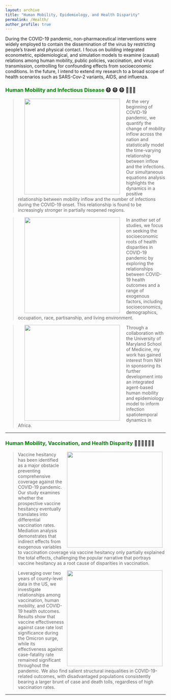 ```yaml
---
layout: archive
title: "Human Mobility, Epidemiology, and Health Disparity"
permalink: /Health/
author_profile: true
---
```


During the COVID-19 pandemic, non-pharmaceutical interventions were widely employed to contain 
the dissemination of the virus by restricting people’s travel and physical contact. 
I focus on building integrated econometric, epidemiological, and simulation models to examine (causal) relations 
among human mobility, public policies, vaccination, and virus transmission, controlling for confounding effects from socioeconomic conditions.
In the future, I intend to extend my research to a broad scope of health scenarios such as SARS-Cov-2 variants, AIDS, and influenza.

### <span style="color: green"> Human Mobility and Infectious Disease </span> 😷 😷 😷 🏃🏃🏃

> <a href="https://www.pnas.org/doi/abs/10.1073/pnas.2010836117"><img style="float: left" src="https://songhuahu-umd.github.io/images/FF43.png" width="300" hspace="20"></a>
At the very beginning of COVID-19 pandemic, we quantify the change of mobility inflow across the nation and statistically model the time-varying relationship between inflow and the infections.
Our simultaneous equations analysis highlights the dynamics in a positive relationship between mobility inflow and the number of infections during the COVID-19 onset. 
This relationship is found to be increasingly stronger in partially reopened regions. 

> <a href="https://www.sciencedirect.com/science/article/pii/S2210670721007721"><img style="float: left" src="https://songhuahu-umd.github.io/images/racial.jpg" width="300" hspace="20"></a>
In another set of studies, we focus on seeking the socioeconomic roots of health disparities in COVID-19 pandemic 
by exploring the relationships between COVID-19 health outcomes and a range of exogenous factors, 
including socioeconomics, demographics, occupation, race, partisanship, and living environment. 

> <a href="https://www.sciencedirect.com/science/article/pii/S2210670721007721"><img style="float: left" src="https://songhuahu-umd.github.io/images/FF35.png" width="300" hspace="20"></a>
Through a collaboration with the University of Maryland School of Medicine, my work has gained interest from NIH in sponsoring its further development into an integrated agent-based 
human mobility and epidemiology model to inform infection spatiotemporal dynamics in Africa.

---

### <span style="color: green"> Human Mobility, Vaccination, and Health Disparity </span> 💉💉💉🏃🏃🏃

> <a href="https://www.sciencedirect.com/science/article/pii/S0264410X22009471"><img style="float: right" src="https://songhuahu-umd.github.io/images/FF41.png" width="300" hspace="10"></a>
Vaccine hesitancy has been identified as a major obstacle preventing comprehensive coverage against the COVID-19 pandemic.
Our study examines whether the prospective vaccine hesitancy eventually translates into differential vaccination rates.
Mediation analysis demonstrates that indirect effects from exogenous variables to vaccination coverage via vaccine hesitancy only partially explained the total effects, 
challenging the popular narrative that portrays vaccine hesitancy as a root cause of disparities in vaccination.

> <a href="https://www.sciencedirect.com/science/article/pii/S0264410X23006175"><img style="float: right" src="https://songhuahu-umd.github.io/images/FF4.png" width="300" hspace="10"></a>
Leveraging over two years of county-level data in the US, we investigate relationships among vaccination, human mobility, and COVID-19 health outcomes.
Results show that vaccine effectiveness against case rate lost significance during the Omicron surge, while its effectiveness against case-fatality rate remained significant throughout the pandemic. 
We also find salient structural inequalities in COVID-19-related outcomes, with disadvantaged populations consistently bearing a larger brunt of case and death tolls, regardless of high vaccination rates.

---

